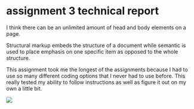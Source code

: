 <h1> assignment 3 technical report
</h1>
I think there can be an unlimited amount of head and body elements on a page.

Structural markup embeds the structure of a document while semantic is used to place emphasis on one specific item as opposed to the whole structure.

This assignment took me the longest of the assignments because I had to use so many different coding options that I never had to use before. This really tested my ability to follow instructions as well as figure it out on my own a little bit.

<img src="./images/Screenshot.png">
